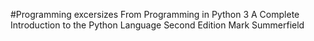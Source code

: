 #Programming excersizes 
From Programming in Python 3
A Complete Introduction to the Python Language
Second Edition
Mark Summerfield